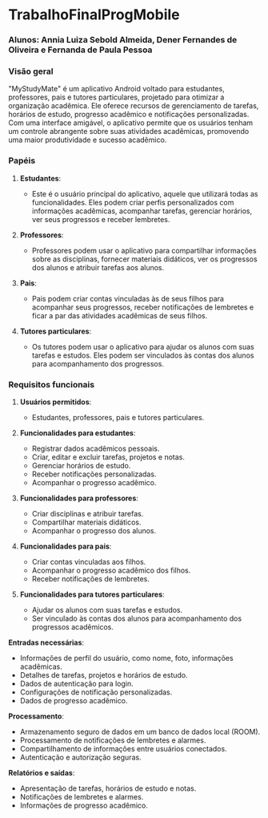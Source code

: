 # TrabalhoFinalProgMobile

### Alunos: Annia Luiza Sebold Almeida, Dener Fernandes de Oliveira e Fernanda de Paula Pessoa

### Visão geral

"MyStudyMate" é um aplicativo Android voltado para estudantes, professores, pais e tutores particulares, projetado para otimizar a organização acadêmica. Ele oferece recursos de gerenciamento de tarefas, horários de estudo, progresso acadêmico e notificações personalizadas. Com uma interface amigável, o aplicativo permite que os usuários tenham um controle abrangente sobre suas atividades acadêmicas, promovendo uma maior produtividade e sucesso acadêmico.  


### Papéis
  
1. **Estudantes**:
   - Este é o usuário principal do aplicativo, aquele que utilizará todas as funcionalidades. Eles podem criar perfis personalizados com informações acadêmicas, acompanhar tarefas, gerenciar horários, ver seus progressos e receber lembretes.

2. **Professores**:
   - Professores podem usar o aplicativo para compartilhar informações sobre as disciplinas, fornecer materiais didáticos, ver os progressos dos alunos e atribuir tarefas aos alunos.
    
3. **Pais**:
   - Pais podem criar contas vinculadas às de seus filhos para acompanhar seus progressos, receber notificações de lembretes e ficar a par das atividades acadêmicas de seus filhos.

4. **Tutores particulares**:
   - Os tutores podem usar o aplicativo para ajudar os alunos com suas tarefas e estudos. Eles podem ser vinculados às contas dos alunos para acompanhamento dos progressos.

### Requisitos funcionais

1. **Usuários permitidos**:
   - Estudantes, professores, pais e tutores particulares.

2. **Funcionalidades para estudantes**:
   - Registrar dados acadêmicos pessoais.
   - Criar, editar e excluir tarefas, projetos e notas.
   - Gerenciar horários de estudo.
   - Receber notificações personalizadas.
   - Acompanhar o progresso acadêmico.

3. **Funcionalidades para professores**:
   - Criar disciplinas e atribuir tarefas.
   - Compartilhar materiais didáticos.
   - Acompanhar o progresso dos alunos.

4. **Funcionalidades para pais**:
   - Criar contas vinculadas aos filhos.
   - Acompanhar o progresso acadêmico dos filhos.
   - Receber notificações de lembretes.

7. **Funcionalidades para tutores particulares**:
   - Ajudar os alunos com suas tarefas e estudos.
   - Ser vinculado às contas dos alunos para acompanhamento dos progressos acadêmicos.

**Entradas necessárias**:

- Informações de perfil do usuário, como nome, foto, informações acadêmicas.
- Detalhes de tarefas, projetos e horários de estudo.
- Dados de autenticação para login.
- Configurações de notificação personalizadas.
- Dados de progresso acadêmico.

**Processamento**:

- Armazenamento seguro de dados em um banco de dados local (ROOM).
- Processamento de notificações de lembretes e alarmes.
- Compartilhamento de informações entre usuários conectados.
- Autenticação e autorização seguras.

**Relatórios e saídas**:

- Apresentação de tarefas, horários de estudo e notas.
- Notificações de lembretes e alarmes.
- Informações de progresso acadêmico.
